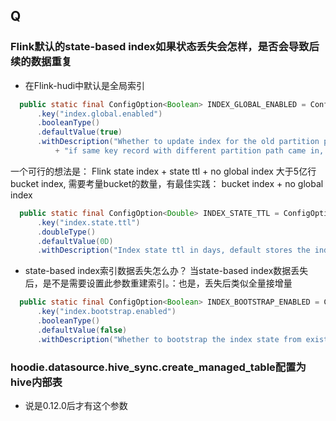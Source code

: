 ## Q

### Flink默认的state-based index如果状态丢失会怎样，是否会导致后续的数据重复
- 在Flink-hudi中默认是全局索引
```java
  public static final ConfigOption<Boolean> INDEX_GLOBAL_ENABLED = ConfigOptions
      .key("index.global.enabled")
      .booleanType()
      .defaultValue(true)
      .withDescription("Whether to update index for the old partition path\n"
          + "if same key record with different partition path came in, default true");
```
一个可行的想法是：
Flink state index + state ttl + no global index
大于5亿行 bucket index, 需要考量bucket的数量，有最佳实践：
bucket index + no global index

```java
  public static final ConfigOption<Double> INDEX_STATE_TTL = ConfigOptions
      .key("index.state.ttl")
      .doubleType()
      .defaultValue(0D)
      .withDescription("Index state ttl in days, default stores the index permanently");
```

- state-based index索引数据丢失怎么办？
当state-based index数据丢失后，是不是需要设置此参数重建索引。：也是，丢失后类似全量接增量
```java
  public static final ConfigOption<Boolean> INDEX_BOOTSTRAP_ENABLED = ConfigOptions
      .key("index.bootstrap.enabled")
      .booleanType()
      .defaultValue(false)
      .withDescription("Whether to bootstrap the index state from existing hoodie table, default false");
```

### hoodie.datasource.hive_sync.create_managed_table配置为hive内部表
- 说是0.12.0后才有这个参数

